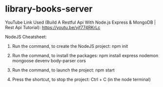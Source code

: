 # library-books-server

YouTube Link Used (Build A Restful Api With Node.js Express & MongoDB | Rest Api Tutorial): https://youtu.be/vjf774RKrLc

NodeJS Cheatsheet:
1. Run the command, to create the NodeJS project:
	npm init

2. Run the command, to install the packages:
	npm install express nodemon mongoose devenv body-parser cors

3. Run the command, to launch the project:
	npm start

4. Press the shortcut, to stop the project:
	Ctrl + C (in the node terminal)
